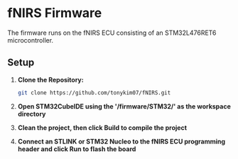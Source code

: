 # fNIRS Firmware

The firmware runs on the fNIRS ECU consisting of an STM32L476RET6 microcontroller.

## Setup

1. **Clone the Repository:**
   ```bash
   git clone https://github.com/tonykim07/fNIRS.git
   ```

2. **Open STM32CubeIDE using the '/firmware/STM32/' as the workspace directory**

3. **Clean the project, then click Build to compile the project**
   
4. **Connect an STLINK or STM32 Nucleo to the fNIRS ECU programming header and click Run to flash the board**
